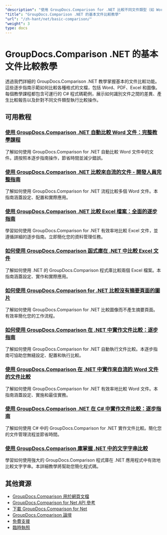 ```yaml
---
"description": "使用 GroupDocs.Comparison for .NET 比較不同文件類型（如 Word、PDF、Excel、圖像等）的完整教學。"
"title": "GroupDocs.Comparison .NET 的基本文件比較教學"
"url": "/zh-hant/net/basic-comparison/"
"weight": 3
type: docs
---
```

# GroupDocs.Comparison .NET 的基本文件比較教學

透過我們詳細的 GroupDocs.Comparison .NET 教學掌握基本的文件比較功能。這些逐步指南示範如何比較各種格式的文檔，包括 Word、PDF、Excel 和圖像。每個教學課程都包含可運行的 C# 程式碼範例，展示如何識別文件之間的差異、產生比較報告以及針對不同文件類型執行比較操作。

## 可用教程

### [使用 GroupDocs.Comparison .NET 自動比較 Word 文件：完整教學課程](./automate-word-compare-groupdocs-net-tutorial/)
了解如何使用 GroupDocs.Comparison for .NET 自動比較 Word 文件中的文件。請按照本逐步指南操作，節省時間並減少錯誤。

### [使用 GroupDocs.Comparison .NET 比較來自流的文件 - 開發人員完整指南](./compare-documents-groupdocs-comparison-net/)
了解如何使用 GroupDocs.Comparison for .NET 流程比較多個 Word 文件。本指南涵蓋設定、配置和實際應用。

### [使用 GroupDocs.Comparison .NET 比較 Excel 檔案：全面的逐步指南](./groupdocs-comparison-net-excel-files-step-by-step-guide/)
學習如何使用 GroupDocs.Comparison for .NET 有效率地比較 Excel 文件，並遵循詳細的逐步指南。立即簡化您的資料管理任務。

### [如何使用 GroupDocs.Comparison 函式庫在 .NET 中比較 Excel 文件](./compare-excel-files-dotnet-groupdocs-comparison/)
了解如何使用 .NET 的 GroupDocs.Comparison 程式庫比較兩個 Excel 檔案。本指南涵蓋設定、實作和實際應用。

### [如何使用 GroupDocs.Comparison for .NET 比較沒有摘要頁面的圖片](./compare-images-without-summary-page-groupdocs-net/)
了解如何使用 GroupDocs.Comparison for .NET 比較圖像而不產生摘要頁面。有效率簡化您的工作流程。

### [如何使用 GroupDocs.Comparison 在 .NET 中實作文件比較：逐步指南](./implement-document-comparison-groupdocs-net/)
了解如何使用 GroupDocs.Comparison for .NET 自動執行文件比較。本逐步指南可協助您無縫設定、配置和執行比較。

### [使用 GroupDocs.Comparison 在 .NET 中實作來自流的 Word 文件的文件比較](./document-comparison-groupdocs-comparison-net-csharp/)
了解如何使用 GroupDocs.Comparison for .NET 有效率地比較 Word 文件。本指南涵蓋設定、實施和最佳實務。

### [使用 GroupDocs.Comparison .NET 在 C# 中實作文件比較：逐步指南](./groupdocs-comparison-net-document-comparison-csharp/)
了解如何使用 C# 中的 GroupDocs.Comparison for .NET 實作文件比較。簡化您的文件管理流程並節省時間。

### [使用 GroupDocs.Comparison 庫掌握 .NET 中的文字字串比較](./groupdocs-comparison-net-text-string-compare/)
學習如何使用強大的 GroupDocs.Comparison 程式庫在 .NET 應用程式中有效地比較文字字串。本詳細教學將幫助您簡化程式碼。

## 其他資源

- [GroupDocs.Comparison 用於網頁文檔](https://docs.groupdocs.com/comparison/net/)
- [GroupDocs.Comparison for Net API 參考](https://reference.groupdocs.com/comparison/net/)
- [下載 GroupDocs.Comparison for Net](https://releases.groupdocs.com/comparison/net/)
- [GroupDocs.Comparison 論壇](https://forum.groupdocs.com/c/comparison)
- [免費支援](https://forum.groupdocs.com/)
- [臨時執照](https://purchase.groupdocs.com/temporary-license/)